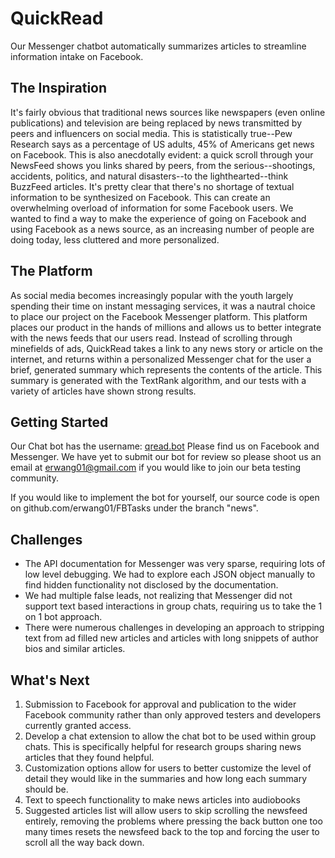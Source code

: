 # QuickRead
Our Messenger chatbot automatically summarizes articles to streamline information intake on Facebook.

## The Inspiration
It's fairly obvious that traditional news sources like newspapers (even online publications) and television are being replaced by news transmitted by peers and influencers on social media. This is statistically true--Pew Research says as a percentage of US adults, 45% of Americans get news on Facebook. This is also anecdotally evident: a quick scroll through your NewsFeed shows you links shared by peers, from the serious--shootings, accidents, politics, and natural disasters--to the lighthearted--think BuzzFeed articles. 
It's pretty clear that there's no shortage of textual information to be synthesized on Facebook. This can create an overwhelming overload of information for some Facebook users. We wanted to find a way to make the experience of going on Facebook and using Facebook as a news source, as an increasing number of people are doing today, less cluttered and more personalized. 

## The Platform
As social media becomes increasingly popular with the youth largely spending their time on instant messaging services, it was a nautral choice to place our project on the Facebook Messenger platform. This platform places our product in the hands of millions and allows us to better integrate with the news feeds that our users read. Instead of scrolling through minefields of ads, QuickRead takes a link to any news story or article on the internet, and returns within a personalized Messenger chat for the user a brief, generated summary which represents the contents of the article. This summary is generated with the TextRank algorithm, and our tests with a variety of articles have shown strong results.

## Getting Started
Our Chat bot has the username: [qread.bot](https://www.facebook.com/qread.bot/) Please find us on Facebook and Messenger. We have yet to submit our bot for review so please shoot us an email at [erwang01@gmail.com](mailto:erwang01@gmail.com) if you would like to join our beta testing community.

If you would like to implement the bot for yourself, our source code is open on github.com/erwang01/FBTasks under the branch "news".

## Challenges
* The API documentation for Messenger was very sparse, requiring lots of low level debugging. We had to explore each JSON object manually to find hidden functionality not disclosed by the documentation.
* We had multiple false leads, not realizing that Messenger did not support text based interactions in group chats, requiring us to take the 1 on 1 bot approach.
* There were numerous challenges in developing an approach to stripping text from ad filled new articles and articles with long snippets of author bios and similar articles.

## What's Next
1. Submission to Facebook for approval and publication to the wider Facebook community rather than only approved testers and developers currently granted access.
2. Develop a chat extension to allow the chat bot to be used within group chats. This is specifically helpful for research groups sharing news articles that they found helpful.
3. Customization options allow for users to better customize the level of detail they would like in the summaries and how long each summary should be.
4. Text to speech functionality to make news articles into audiobooks
5. Suggested articles list will allow users to skip scrolling the newsfeed entirely, removing the problems where pressing the back button one too many times resets the newsfeed back to the top and forcing the user to scroll all the way back down.
